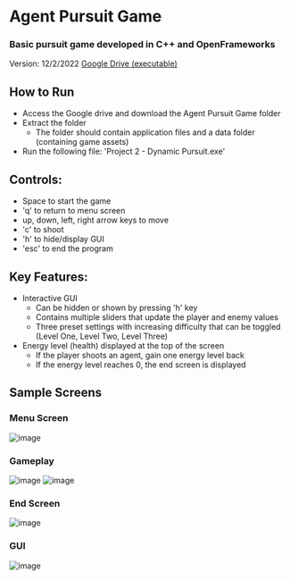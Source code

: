 # Agent Pursuit Game
### Basic pursuit game developed in C++ and OpenFrameworks
Version: 12/2/2022 [Google Drive (executable)](https://drive.google.com/drive/folders/1cQA10vWxCAv9uT0y9or7Q3pPTnUbP1dM?usp=share_link)

## How to Run

- Access the Google drive and download the Agent Pursuit Game folder
- Extract the folder
  - The folder should contain application files and a data folder (containing game assets)
- Run the following file: 'Project 2 - Dynamic Pursuit.exe'

## Controls:
- Space to start the game
- 'q' to return to menu screen
- up, down, left, right arrow keys to move
- 'c' to shoot
- 'h' to hide/display GUI
- 'esc' to end the program

## Key Features:
- Interactive GUI
  - Can be hidden or shown by pressing 'h' key
  - Contains multiple sliders that update the player and enemy values
  - Three preset settings with increasing difficulty that can be toggled (Level One, Level Two, Level Three)
- Energy level (health) displayed at the top of the screen
  - If the player shoots an agent, gain one energy level back
  - If the energy level reaches 0, the end screen is displayed

## Sample Screens

### Menu Screen
![image](https://user-images.githubusercontent.com/73325837/205374237-90910d0d-117e-423d-a2dd-e3fc5034f77e.png)

### Gameplay
![image](https://user-images.githubusercontent.com/73325837/205374481-08967e8c-2627-478a-a72a-242bd9306984.png)
![image](https://user-images.githubusercontent.com/73325837/205374743-589e100a-eef8-42d8-87b3-47382df1a1f8.png)

### End Screen
![image](https://user-images.githubusercontent.com/73325837/205374837-1c8a3847-ba90-4ac2-a3f1-7c85797499f1.png)

### GUI
![image](https://user-images.githubusercontent.com/73325837/205374378-08c57465-a101-4352-9928-99cb5bed3455.png)
